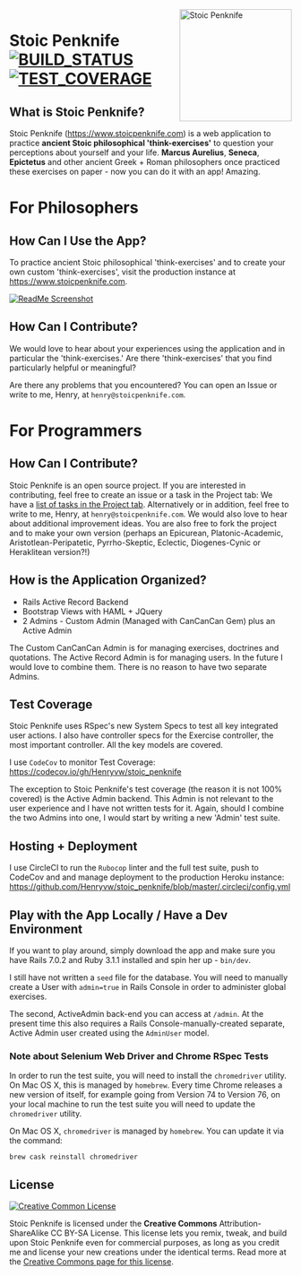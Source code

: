<img align="right" src="https://github.com/Henryvw/stoic_penknife/blob/master/app/assets/images/stoic_penknife_logo_new_clay.png" alt="Stoic Penknife" width="200" />

# Stoic Penknife [![BUILD_STATUS][]][CIRCLE_CI] [![TEST_COVERAGE][]][CODE_COV]

[BUILD_STATUS]: https://circleci.com/gh/Henryvw/stoic_penknife/tree/master.svg?style=svg
[CIRCLE_CI]: https://circleci.com/gh/Henryvw/stoic_penknife/tree/master
[TEST_COVERAGE]: https://codecov.io/gh/Henryvw/stoic_penknife/branch/master/graph/badge.svg?style=svg
[CODE_COV]: https://codecov.io/gh/Henryvw/stoic_penknife

## What is Stoic Penknife?
Stoic Penknife (https://www.stoicpenknife.com) is a web application to practice **ancient Stoic philosophical 'think-exercises'** to question your perceptions about yourself and your life. **Marcus Aurelius**, **Seneca**, **Epictetus** and other ancient Greek + Roman philosophers once practiced these exercises on paper - now you can do it with an app! Amazing.

# For Philosophers
## How Can I Use the App?
To practice ancient Stoic philosophical 'think-exercises' and to create your own custom 'think-exercises', visit the production instance at https://www.stoicpenknife.com.

[![ReadMe Screenshot](https://github.com/Henryvw/stoic_penknife/blob/master/app/assets/images/readme_screenshot.png)](https://www.stoicpenknife.com)

## How Can I Contribute?
We would love to hear about your experiences using the application and in particular the 'think-exercises.' Are there 'think-exercises' that you find particularly helpful or meaningful?

Are there any problems that you encountered? You can open an Issue or write to me, Henry, at `henry@stoicpenknife.com`.

# For Programmers
## How Can I Contribute?

Stoic Penknife is an open source project. If you are interested in contributing, feel free to create an issue or a task in the Project tab: We have a [list of tasks in the Project tab](https://github.com/Henryvw/stoic_penknife/projects/1). Alternatively or in addition, feel free to write to me, Henry, at `henry@stoicpenknife.com`. We would also love to hear about additional improvement ideas. You are also free to fork the project and to make your own version (perhaps an Epicurean, Platonic-Academic, Aristotlean-Peripatetic, Pyrrho-Skeptic, Eclectic, Diogenes-Cynic or Heraklitean version?!)

## How is the Application Organized?
* Rails Active Record Backend
* Bootstrap Views with HAML + JQuery
* 2 Admins - Custom Admin (Managed with CanCanCan Gem) plus an Active Admin

The Custom CanCanCan Admin is for managing exercises, doctrines and quotations. The Active Record Admin is for managing users. In the future I would love to combine them. There is no reason to have two separate Admins.

## Test Coverage
Stoic Penknife uses RSpec's new System Specs to test all key integrated user actions. I also have controller specs for the Exercise controller, the most important controller. All the key models are covered.

I use `CodeCov` to monitor Test Coverage: https://codecov.io/gh/Henryvw/stoic_penknife

The exception to Stoic Penknife's test coverage (the reason it is not 100% covered) is the Active Admin backend. This Admin is not relevant to the user experience and I have not written tests for it. Again, should I combine the two Admins into one, I would start by writing a new 'Admin' test suite.

## Hosting + Deployment
I use CircleCI to run the `Rubocop` linter and the full test suite, push to CodeCov and and manage deployment to the production Heroku instance: https://github.com/Henryvw/stoic_penknife/blob/master/.circleci/config.yml

## Play with the App Locally / Have a Dev Environment
If you want to play around, simply download the app and make sure you have Rails 7.0.2 and Ruby 3.1.1 installed and spin her up - `bin/dev`.

I still have not written a `seed` file for the database. You will need to manually create a User with `admin=true` in Rails Console in order to administer global exercises. 

The second, ActiveAdmin back-end you can access at `/admin`. At the present time this also requires a Rails Console-manually-created separate, Active Admin user created using the `AdminUser` model.

### Note about Selenium Web Driver and Chrome RSpec Tests
In order to run the test suite, you will need to install the `chromedriver` utility. On Mac OS X, this is managed by `homebrew`. Every time Chrome releases a new version of itself, for example going from Version 74 to Version 76, on your local machine to run the test suite you will need to update the `chromedriver` utility.

On Mac OS X, `chromedriver` is managed by `homebrew`. You can update it via the command:

`brew cask reinstall chromedriver`

## License
[![Creative Common License](https://licensebuttons.net/l/by-sa/3.0/88x31.png)](https://creativecommons.org/licenses/by-sa/4.0/)

Stoic Penknife is licensed under the **Creative Commons** Attribution-ShareAlike CC BY-SA License. This license lets you remix, tweak, and build upon Stoic Penknife even for commercial purposes, as long as you credit me and license your new creations under the identical terms. Read more at the [Creative Commons page for this license](https://creativecommons.org/licenses/by-sa/4.0/).
